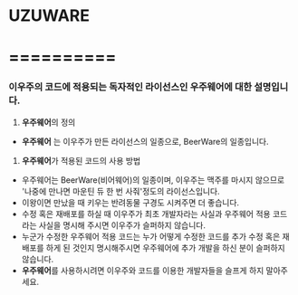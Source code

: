 # UZUWARE

# ==========

### 이우주의 코드에 적용되는 독자적인 라이선스인 우주웨어에 대한 설명입니다.

1. **우주웨어**의 정의
 - **우주웨어** 는 이우주가 만든 라이선스의 일종으로, BeerWare의 일종입니다.

1. **우주웨어**가 적용된 코드의 사용 방법
 - 우주웨어는 BeerWare(비어웨어)의 일종이며, 이우주는 맥주를 마시지 않으므로 '나중에 만나면 마운틴 듀 한 번 사줘'정도의 라이선스입니다.
 - 이왕이면 만났을 때 키우는 반려동물 구경도 시켜주면 더 좋습니다.
 - 수정 혹은 재배포를 하실 때 이우주가 최초 개발자라는 사실과 우주웨어 적용 코드라는 사실을 명시해 주시면 이우주가 슬퍼하지 않습니다.
 - 누군가 수정한 우주웨어 적용 코드는 누가 어떻게 수정한 코드를 추가 수정 혹은 재배포를 하게 된 것인지 명시해주시면 우주웨어에 추가 개발을 하신 분이 슬퍼하지 않습니다.
 - **우주웨어**를 사용하시려면 이우주와 코드를 이용한 개발자들을 슬프게 하지 말아주세요.